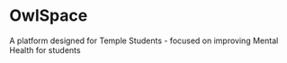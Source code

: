 # OwlSpace
A platform designed for Temple Students - focused on improving Mental Health for students
